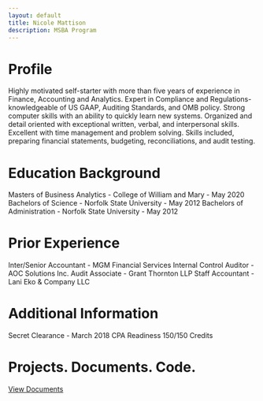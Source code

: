 ```yaml
--- 
layout: default
title: Nicole Mattison
description: MSBA Program
---
```


# Profile 
Highly motivated self-starter with more than five years of experience in Finance, Accounting and Analytics. Expert in Compliance and Regulations-knowledgeable of US GAAP, Auditing Standards, and OMB policy. Strong computer skills with an ability to quickly learn new systems. Organized and detail oriented with exceptional written, verbal, and interpersonal skills. Excellent with time management and problem solving. Skills included, preparing financial statements, budgeting, reconciliations, and audit testing.

# Education Background
Masters of Business Analytics - College of William and Mary - May 2020
Bachelors of Science - Norfolk State University - May 2012
Bachelors of Administration - Norfolk State University - May 2012

# Prior Experience
Inter/Senior Accountant -  MGM Financial Services 
Internal Control Auditor - AOC Solutions Inc.
Audit Associate - Grant Thornton LLP
Staff Accountant - Lani Eko & Company LLC

# Additional Information
Secret Clearance - March 2018
CPA Readiness 150/150 Credits

# Projects. Documents. Code.
[View Documents](/code/index.md)

